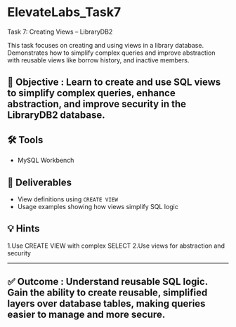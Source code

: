 # ElevateLabs_Task7
Task 7: Creating Views – LibraryDB2

This task focuses on creating and using views in a library database. Demonstrates how to simplify complex queries and improve abstraction with reusable views like  borrow history, and inactive members.

## 🎯 Objective : Learn to create and use SQL views to simplify complex queries, enhance abstraction, and improve security in the LibraryDB2 database.

## 🛠 Tools  
- MySQL Workbench  

## 📁 Deliverables  
- View definitions using `CREATE VIEW`  
- Usage examples showing how views simplify SQL logic

## 💡 Hints  
1.Use CREATE VIEW with complex SELECT
2.Use views for abstraction and security

---

## ✅ Outcome : Understand reusable SQL logic. Gain the ability to create reusable, simplified layers over database tables, making queries easier to manage and more secure.
